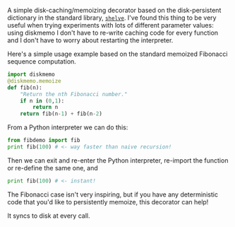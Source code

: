 A simple disk-caching/memoizing decorator based on the disk-persistent
dictionary in the standard library,
[`shelve`](http://docs.python.org/library/shelve.html). I've found this thing
to be very useful when trying experiments with lots of different parameter
values: using diskmemo I don't have to re-write caching code for every function
and I don't have to worry about restarting the interpreter.

Here's a simple usage example based on the standard memoized Fibonacci sequence
computation.

```python
import diskmemo
@diskmemo.memoize
def fib(n):
    "Return the nth Fibonacci number."
    if n in (0,1):
        return n
    return fib(n-1) + fib(n-2)
```

From a Python interpreter we can do this:

```python
from fibdemo import fib
print fib(100) # <- way faster than naive recursion!
```

Then we can exit and re-enter the Python interpreter, re-import the function or
re-define the same one, and

```python
print fib(100) # <- instant!
```

The Fibonacci case isn't very inspiring, but if you have any deterministic code
that you'd like to persistently memoize, this decorator can help!

It syncs to disk at every call.
